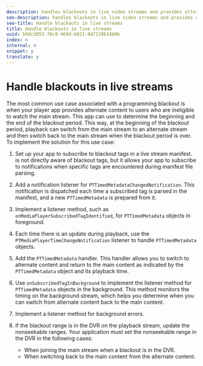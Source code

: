 ```yaml
---
description: handles blackouts in live video streams and provides alternate content during a blackout.
seo-description: handles blackouts in live video streams and provides alternate content during a blackout.
seo-title: Handle blackouts in live streams
title: Handle blackouts in live streams
uuid: b9dc3053-78c8-469d-b021-8d7119b14b0b
index: n
internal: n
snippet: y
translate: y
---
```


# Handle blackouts in live streams

The most common use case associated with a programming blackout is when your player app provides alternate content to users who are ineligible to watch the main stream. This app can use  <!-- PH element: phrases/primetime-sdk-name --> to determine the beginning and the end of the blackout period. This way, at the beginning of the blackout period, playback can switch from the main stream to an alternate stream and then switch back to the main stream when the blackout period is over.
To implement the solution for this use case: 
1. Set up your app to subscribe to blackout tags in a live stream manifest.  <!-- PH element: phrases/primetime-sdk-name --> is not directly aware of blackout tags, but it allows your app to subscribe to notifications when specific tags are encountered during manifest file parsing.

1. Add a notification listener for `PTTimedMetadataChangedNotification`. This notification is dispatched each time a subscribed tag is parsed in the manifest, and a new `PTTimedMetadata` is prepared from it. 

1. Implement a listener method, such as `onMediaPlayerSubscribedTagIdentified`, for `PTTimedMetadata` objects in foreground.
1. Each time there is an update during playback, use the `PTMediaPlayerTimeChangeNotification` listener to handle `PTTimedMetadata` objects.
1. Add the `PTTimedMetadata` handler. This handler allows you to switch to alternate content and return to the main content as indicated by the `PTTimedMetadata` object and its playback time. 

1. Use `onSubscribedTagInBackground` to implement the listener method for `PTTimedMetadata` objects in the background. This method monitors the timing on the background stream, which helps you determine when you can switch from alternate content back to the main content.

1. Implement a listener method for background errors.
1. If the blackout range is in the DVR on the playback stream, update the nonseekable ranges. Your application must set the nonseekable range in the DVR in the following cases: 
    * When joining the main stream when a blackout is in the DVR.
    * When switching back to the main content from the alternate content.



